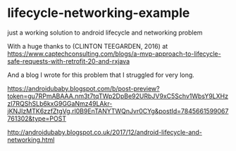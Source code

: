 # lifecycle-networking-example
just a working solution to android lifecycle and networking problem

With a huge thanks to 
(CLINTON TEEGARDEN, 2016) at https://www.captechconsulting.com/blogs/a-mvp-approach-to-lifecycle-safe-requests-with-retrofit-20-and-rxjava

And a blog I wrote for this problem that I struggled for very long.

https://androidubaby.blogspot.com/b/post-preview?token=gu7RPmABAAA.nm3t7tqTWp2DpBe92URbJV9xC5Schv1WbsY9LXHzzl7RQShSLb6kxG9GGaNmz49LAkr-jKNJIzMTK6zzfZtgVg.rl0B9EnTANYTWQnJvr0CYg&postId=7845661599067761302&type=POST

http://androidubaby.blogspot.co.uk/2017/12/android-lifecycle-and-networking.html
